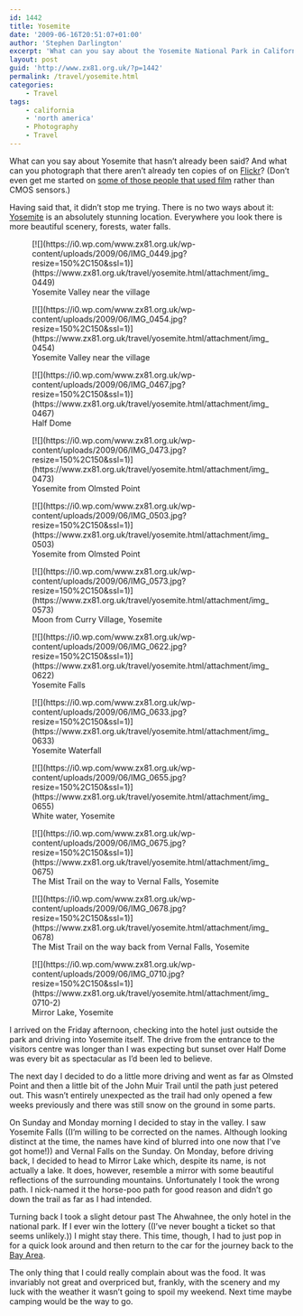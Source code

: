 ```yaml
---
id: 1442
title: Yosemite
date: '2009-06-16T20:51:07+01:00'
author: 'Stephen Darlington'
excerpt: 'What can you say about the Yosemite National Park in California that hasn''t already been said?'
layout: post
guid: 'http://www.zx81.org.uk/?p=1442'
permalink: /travel/yosemite.html
categories:
    - Travel
tags:
    - california
    - 'north america'
    - Photography
    - Travel
---
```


What can you say about Yosemite that hasn’t already been said? And what can you photograph that there aren’t already ten copies of on [Flickr](http://www.flickr.com/photos/stephendarlington/)? (Don’t even get me started on [some of those people that used film](http://www.zpub.com/sf/history/adams.html) rather than CMOS sensors.)

Having said that, it didn’t stop me trying. There is no two ways about it: [Yosemite](http://www.nps.gov/yose/) is an absolutely stunning location. Everywhere you look there is more beautiful scenery, forests, water falls.

<div class="gallery galleryid-1442 gallery-columns-3 gallery-size-thumbnail" id="gallery-13"><figure class="gallery-item"><div class="gallery-icon landscape"> [![](https://i0.wp.com/www.zx81.org.uk/wp-content/uploads/2009/06/IMG_0449.jpg?resize=150%2C150&ssl=1)](https://www.zx81.org.uk/travel/yosemite.html/attachment/img_0449) </div> <figcaption class="wp-caption-text gallery-caption" id="gallery-13-1482"> Yosemite Valley near the village </figcaption></figure><figure class="gallery-item"><div class="gallery-icon landscape"> [![](https://i0.wp.com/www.zx81.org.uk/wp-content/uploads/2009/06/IMG_0454.jpg?resize=150%2C150&ssl=1)](https://www.zx81.org.uk/travel/yosemite.html/attachment/img_0454) </div> <figcaption class="wp-caption-text gallery-caption" id="gallery-13-1483"> Yosemite Valley near the village </figcaption></figure><figure class="gallery-item"><div class="gallery-icon landscape"> [![](https://i0.wp.com/www.zx81.org.uk/wp-content/uploads/2009/06/IMG_0467.jpg?resize=150%2C150&ssl=1)](https://www.zx81.org.uk/travel/yosemite.html/attachment/img_0467) </div> <figcaption class="wp-caption-text gallery-caption" id="gallery-13-1484"> Half Dome </figcaption></figure><figure class="gallery-item"><div class="gallery-icon landscape"> [![](https://i0.wp.com/www.zx81.org.uk/wp-content/uploads/2009/06/IMG_0473.jpg?resize=150%2C150&ssl=1)](https://www.zx81.org.uk/travel/yosemite.html/attachment/img_0473) </div> <figcaption class="wp-caption-text gallery-caption" id="gallery-13-1485"> Yosemite from Olmsted Point </figcaption></figure><figure class="gallery-item"><div class="gallery-icon portrait"> [![](https://i0.wp.com/www.zx81.org.uk/wp-content/uploads/2009/06/IMG_0503.jpg?resize=150%2C150&ssl=1)](https://www.zx81.org.uk/travel/yosemite.html/attachment/img_0503) </div> <figcaption class="wp-caption-text gallery-caption" id="gallery-13-1486"> Yosemite from Olmsted Point </figcaption></figure><figure class="gallery-item"><div class="gallery-icon portrait"> [![](https://i0.wp.com/www.zx81.org.uk/wp-content/uploads/2009/06/IMG_0573.jpg?resize=150%2C150&ssl=1)](https://www.zx81.org.uk/travel/yosemite.html/attachment/img_0573) </div> <figcaption class="wp-caption-text gallery-caption" id="gallery-13-1487"> Moon from Curry Village, Yosemite </figcaption></figure><figure class="gallery-item"><div class="gallery-icon portrait"> [![](https://i0.wp.com/www.zx81.org.uk/wp-content/uploads/2009/06/IMG_0622.jpg?resize=150%2C150&ssl=1)](https://www.zx81.org.uk/travel/yosemite.html/attachment/img_0622) </div> <figcaption class="wp-caption-text gallery-caption" id="gallery-13-1488"> Yosemite Falls </figcaption></figure><figure class="gallery-item"><div class="gallery-icon portrait"> [![](https://i0.wp.com/www.zx81.org.uk/wp-content/uploads/2009/06/IMG_0633.jpg?resize=150%2C150&ssl=1)](https://www.zx81.org.uk/travel/yosemite.html/attachment/img_0633) </div> <figcaption class="wp-caption-text gallery-caption" id="gallery-13-1489"> Yosemite Waterfall </figcaption></figure><figure class="gallery-item"><div class="gallery-icon portrait"> [![](https://i0.wp.com/www.zx81.org.uk/wp-content/uploads/2009/06/IMG_0655.jpg?resize=150%2C150&ssl=1)](https://www.zx81.org.uk/travel/yosemite.html/attachment/img_0655) </div> <figcaption class="wp-caption-text gallery-caption" id="gallery-13-1490"> White water, Yosemite </figcaption></figure><figure class="gallery-item"><div class="gallery-icon portrait"> [![](https://i0.wp.com/www.zx81.org.uk/wp-content/uploads/2009/06/IMG_0675.jpg?resize=150%2C150&ssl=1)](https://www.zx81.org.uk/travel/yosemite.html/attachment/img_0675) </div> <figcaption class="wp-caption-text gallery-caption" id="gallery-13-1491"> The Mist Trail on the way to Vernal Falls, Yosemite </figcaption></figure><figure class="gallery-item"><div class="gallery-icon portrait"> [![](https://i0.wp.com/www.zx81.org.uk/wp-content/uploads/2009/06/IMG_0678.jpg?resize=150%2C150&ssl=1)](https://www.zx81.org.uk/travel/yosemite.html/attachment/img_0678) </div> <figcaption class="wp-caption-text gallery-caption" id="gallery-13-1492"> The Mist Trail on the way back from Vernal Falls, Yosemite </figcaption></figure><figure class="gallery-item"><div class="gallery-icon portrait"> [![](https://i0.wp.com/www.zx81.org.uk/wp-content/uploads/2009/06/IMG_0710.jpg?resize=150%2C150&ssl=1)](https://www.zx81.org.uk/travel/yosemite.html/attachment/img_0710-2) </div> <figcaption class="wp-caption-text gallery-caption" id="gallery-13-1493"> Mirror Lake, Yosemite </figcaption></figure> </div>I arrived on the Friday afternoon, checking into the hotel just outside the park and driving into Yosemite itself. The drive from the entrance to the visitors centre was longer than I was expecting but sunset over Half Dome was every bit as spectacular as I’d been led to believe.

The next day I decided to do a little more driving and went as far as Olmsted Point and then a little bit of the John Muir Trail until the path just petered out. This wasn’t entirely unexpected as the trail had only opened a few weeks previously and there was still snow on the ground in some parts.

On Sunday and Monday morning I decided to stay in the valley. I saw Yosemite Falls ((I’m willing to be corrected on the names. Although looking distinct at the time, the names have kind of blurred into one now that I’ve got home!)) and Vernal Falls on the Sunday. On Monday, before driving back, I decided to head to Mirror Lake which, despite its name, is not actually a lake. It does, however, resemble a mirror with some beautiful reflections of the surrounding mountains. Unfortunately I took the wrong path. I nick-named it the horse-poo path for good reason and didn’t go down the trail as far as I had intended.

Turning back I took a slight detour past The Ahwahnee, the only hotel in the national park. If I ever win the lottery ((I’ve never bought a ticket so that seems unlikely.)) I might stay there. This time, though, I had to just pop in for a quick look around and then return to the car for the journey back to the [Bay Area](http://www.zx81.org.uk/travel/san-francisco.html).

The only thing that I could really complain about was the food. It was invariably not great and overpriced but, frankly, with the scenery and my luck with the weather it wasn’t going to spoil my weekend. Next time maybe camping would be the way to go.